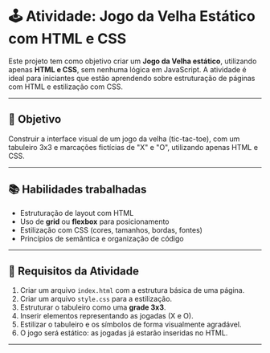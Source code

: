 # 🕹️ Atividade: Jogo da Velha Estático com HTML e CSS

Este projeto tem como objetivo criar um **Jogo da Velha estático**, utilizando apenas **HTML e CSS**, sem nenhuma lógica em JavaScript. A atividade é ideal para iniciantes que estão aprendendo sobre estruturação de páginas com HTML e estilização com CSS.

---

## 🎯 Objetivo

Construir a interface visual de um jogo da velha (tic-tac-toe), com um tabuleiro 3x3 e marcações fictícias de "X" e "O", utilizando apenas HTML e CSS.

---

## 📚 Habilidades trabalhadas

- Estruturação de layout com HTML
- Uso de **grid** ou **flexbox** para posicionamento
- Estilização com CSS (cores, tamanhos, bordas, fontes)
- Princípios de semântica e organização de código

---

## 🧩 Requisitos da Atividade

1. Criar um arquivo `index.html` com a estrutura básica de uma página.
2. Criar um arquivo `style.css` para a estilização.
3. Estruturar o tabuleiro como uma **grade 3x3**.
4. Inserir elementos representando as jogadas (X e O).
5. Estilizar o tabuleiro e os símbolos de forma visualmente agradável.
6. O jogo será estático: as jogadas já estarão inseridas no HTML.

---
